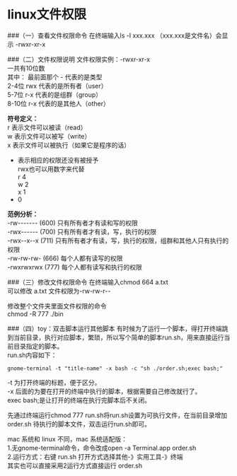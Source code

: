 linux文件权限
===

###（一）查看文件权限命令
在终端输入ls -l xxx.xxx （xxx.xxx是文件名）会显示
-rwxr-xr-x

###（二）文件权限说明
文件权限实例：-rwxr-xr-x  
一共有10位数  
其中： 最前面那个 - 代表的是类型  
2-4位  rwx 代表的是所有者（user）  
5-7位  r-x 代表的是组群（group）  
8-10位 r-x 代表的是其他人（other） 

**符号定义：**  
r 表示文件可以被读（read）  
w 表示文件可以被写（write）  
x 表示文件可以被执行（如果它是程序的话）  
- 表示相应的权限还没有被授予  
rwx也可以用数字来代替  
r 4  
w 2  
x 1  
- 0  

**范例分析：**  
-rw------- (600) 只有所有者才有读和写的权限  
-rwx------ (700) 只有所有者才有读，写，执行的权限  
-rwx--x--x (711) 只有所有者才有读，写，执行的权限，组群和其他人只有执行的权限  
-rw-rw-rw- (666) 每个人都有读写的权限  
-rwxrwxrwx (777) 每个人都有读写和执行的权限  

###（三）修改文件权限命令
在终端输入chmod 664 a.txt  
可以修改 a.txt 文件权限为-rw-rw-r--

修改整个文件夹里面文件权限的命令  
chmod -R 777 ./bin

###（四）toy：双击脚本运行其他脚本
有时候为了运行一个脚本，得打开终端跳到当前目录，执行对应脚本，繁琐，所以写个简单的脚本run.sh，用来直接运行当前目录指定的脚本。  
run.sh内容如下：

	gnome-terminal -t "title-name" -x bash -c "sh ./order.sh;exec bash;"
-t 为打开终端的标题，便于区分。  
-x 后面的为要在打开的终端中执行的脚本，根据需要自己修改就行了。  
exec bash;是让打开的终端在执行完脚本后不关闭。  

先通过终端运行chmod 777 run.sh将run.sh设置为可执行文件，在当前目录增加 order.sh 待执行的脚本文件，双击运行run.sh即可。

mac 系统和 linux 不同，mac 系统适配版：  
1.无gnome-terminal命令，命令改成open -a Terminal.app order.sh  
2.运行方式：右键 run.sh 打开方式选择其他-》实用工具-》终端  
其实也可以直接采用2运行方式直接运行 order.sh